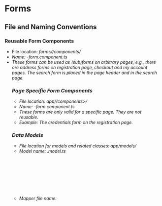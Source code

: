 # Forms

## File and Naming Conventions

### Reusable Form Components

- File location: _forms/<object>/components/<form-name>_
- Name: _<form-name>-form.component.ts_
- These forms can be used as (sub)forms on arbitrary pages, e.g., there are address forms on registration page, checkout and my account pages. The search form is placed in the page header and in the search page.

### Page Specific Form Components

- File location: _app/<module>/components>/<form-name>_
- Name: _<form-name>-form.component.ts_
- These forms are only valid for a specific page. They are not reusable.
- Example: The credentials form on the registration page.

### Data Models

- File location for models and related classes: _app/models/<object>_
- Model name: _<object>.model.ts_
- Mapper file name: _<object>.mapper.ts_
- Data (interface) file name: _<object>.interface.ts_

### Services

- File location for global services: _core/services/<object>_
- File location for module specific services: _<module>/services/<object>_
- Name: _<object>.service.ts_

Usually, there should be no form specific data models. If forms are related to persistent data, use/create generic data models for your forms, e.g., there should be only one data model for addresses. Each model has its own service class(es). In this class there are methods concerning the data model, e.g., updateAddress (address: Address)

## Form Behavior

- Labels of required form controls have to be marked with a red asterisk.
- After a form control is validated:
  - Its label gets green and a checked icon is displayed at the end of the control in case the input value is valid.
  - Its label gets red, an error icon is displayed at the end of the control and an error message is displayed below the control in case the input value is invalid.
- Form validation
  - If a form is shown, there should not be any validation error messages.
  - If a user starts to enter data in an input field, this field will be validated immediately.
  - If the user presses the submit button, all form controls of the form are validated; the submit button gets disabled in case there is an error until all form errors are handled by the user.

## General Rules

### Usage of Template Driven Forms vs Reactive Forms

In general, you should use reactive forms for creating your forms. If a form is very simple (only a few form input fields without any special validation rules), it is also possible to use template driven forms.

### Validators

For the validation of the form input fields you can use Angular's [Build-in Validators](https://angular.io/api/forms/Validators).

Additionally, the package [ng2-validation](https://www.npmjs.com/package/ng2-validation) is available. It provides further validators.

If there is a need for special custom validators, use class _app/shared/validators/special-validators_ to write your own customs validators.

### Keep Templates and Type Script Code Simple

Whenever possible, move logic from the template to the type script.

Use predefined form control components and directives to get general functionality like displaying control validation status, validation error messages and so on, see the following section.

## How to Build a Form

### Build a Form

- Build a container component (page) which is responsible for getting and sending data using a service.
- Build a form component which holds the form.
- Use either predefined form control components (see below) to build your form or `ish-form-control-feedback` component to display error messages and the validation icons and `ishShowFormFeedback` directive on the form-group elements in order to color labels and controls according to their validation status.
- In both cases the parameter `errorMessages` should be a key value pair of a possible validator that causes the error and its localisation key/localized string, e.g.:  
   { `'required':'account.login.email.error.required'` , `'email':'account.login.email.error.invalid'` }
- Take care of disabling the form submit button in case the user submits an invalid form (see example below).

### Example

**login-form.html**

```html
<form name="LoginUserForm" [formGroup]="loginForm" class="form-horizontal bv-form" (ngSubmit)="onSignin()">
  <ish-input
    [form]="loginForm"
    [controlName]="'userName'"
    [type]="'email'"
    [label]="'Email'"
    [labelClass]="'col-sm-3'"
    [inputClass]="'col-sm-6'"
    [markRequiredLabel]="'off'"
    [errorMessages]="{'required':'account.login.email.error.required' ,'email':'account.login.email.error.invalid'}"
  ></ish-input>
  <ish-input
    [form]="loginForm"
    [controlName]="'password'"
    [type]="'password'"
    [label]="'Password'"
    [labelClass]="'col-sm-3'"
    [inputClass]="'col-sm-6'"
    [markRequiredLabel]="'off'"
    [errorMessages]="{'required':'account.login.password.error.required' ,'pattern':'account.login.password.error.invalid'}"
  ></ish-input>
  <button type="submit" value="Login" name="login" class="btn btn-primary" [ disabled ]="formDisabled">
    {{'account.signin.button.label' | translate}}
  </button>
</form>
```

**login-form.ts**

```typescript
import  { FormBuilder, FormGroup, Validators }  from   '@angular/forms' ;
import  { CustomValidators }  from   'ng2-validation' ;
import { FormUtilsService } from '../../../../core/services/utils/form-utils.service';
...

constructor  (
  private  formBuilder :  FormBuilder,
  private formUtils: FormUtilsService ) {}
...

ngOnInit() {
   this .loginForm  =   this .formBuilder.group({
       userName: [ '' , [Validators.required, CustomValidators.email]],
       password: [ '' , Validators.required]
    });
}

onSignin(userCredentials) {
 if (this.form.invalid) {
   this.submitted = true;
  this.formUtils.markAsDirtyRecursive(this.form);
  return;
 }
this.create.emit(this.form.value);

}


cancelForm() {
   this.cancel.emit();
 }
```

## Predefined Components / Directives / Services

| Component/Directive                       | Example                                                                                                                                                                                             | Example Code                                                                                                                                                                                                                                                                                                                 | Description                                                                                                                                                                                             |
| ----------------------------------------- | --------------------------------------------------------------------------------------------------------------------------------------------------------------------------------------------------- | ---------------------------------------------------------------------------------------------------------------------------------------------------------------------------------------------------------------------------------------------------------------------------------------------------------------------------- | ------------------------------------------------------------------------------------------------------------------------------------------------------------------------------------------------------- |
| **ishShowFormFeedback** (Directive)       |                                                                                                                                                                                                     | <div class="form-group has-feedback" [formGroup]="form" [ishShowFormFeedback]="formControl">...</div>                                                                                                                                                                                                                        | Directive ishShowFormFeedback Can be used to color labels and form controls in dependence of the validation status of the related form control Should be used at the form-group element                 |
| **ish-input** (Component)                 |                                                                                                                                                                                                     | <ish-input [form]="loginForm" [controlName]="'userName'" [type]="'email'" [label]="'account.login.email.label'" [labelClass]="'col-sm-3'" [inputClass]="'col-sm-6'" [markRequiredLabel]="'off'" [errorMessages]="{'required':'account.login.email.error.required','email':'account.login.email.error.invalid'}"></ish-input> | **Input form control** for : - Text input fields Email input fields Password input fields Number input fields                                                                                           |
| **ish-select** (Component)                |                                                                                                                                                                                                     | <ish-select [controlName]="'securityQuestion'" [form]="credentialsForm" [label]="'Security Question'" [options]="securityQuestionOptions" [showEmptyOption]="'true'" [errorMessages]=" {'required':'account.login.email.error.required'}"></ish-select>                                                                      | **Select form control** 'options' should implement interface SelectOption                                                                                                                               |
| **ish-form-control-feedback** (Component) |                                                                                                                                                                                                     | <ish-form-control-feedback [messages]="errorMessages" [control]="formControl"></ish-form-control-feedback>                                                                                                                                                                                                                   | **form control feedback component** To display error messages To display validation status icon of the related form control NOTE: Use this component only if you cannot use one of the components above |
| **form-utils** (Service)                  | Methods: markAsDirtyRecursive(formGroup: FormGroup) updateValidatorsByDataLength(control: AbstractControl,array: any[],validators: ValidatorFn / ValidatorFn[] = Validators.required,async = false) |                                                                                                                                                                                                                                                                                                                              | Service for form related tasks                                                                                                                                                                          |

## Error Handling of Server Side Error Messages

Server side errors should be saved in the store. Please make sure they are also removed if they are obsolete.

Errors should be read by the container components and passed to the related form components. The error display should be handled there.

**registration-page.container.ts**

```typescript
userCreateError$: Observable<HttpErrorResponse>;

ngOnInit() {
 ...
 this.userCreateError$ = this.store.pipe(select(getUserError));
 }
```

**registration-page.container.html**

```typescript
userCreateError$: Observable<HttpErrorResponse>;

ngOnInit() {
 ...
 this.userCreateError$ = this.store.pipe(select(getUserError));
}
```

**registration-form.components.ts**

```typescript
@Input() error: HttpErrorResponse;
```

**registration-form.components.html**

```html
<div *ngIf="error as error" role="alert" class="alert alert-danger">
  <span>{{error.headers.get('error-key') | translate}}</span>
</div>
```

## The Address Form as an Example of a Reusable Form

If you want to embed a reusable form onto your page or if you want to combine several forms into one big form like the registration form, you always have to use reactive forms.

### How to Use the address-form Component

The following steps describe how to use the address-form component on your form (see also the example below):

Container component:

1. Get all necessary data (countries, regions, titles etc.) and pass it to the form component.
2. React on country changes by getting country specific data like regions and titles.

Form component:

1. Place the address-form component on the html part of your form component.
2. onInit: Add a (sub) formGroup for your address to your form using the `getFactory` method of the AddressFormService.
3. Implement the onCountryChange behavior to switch the address formGroup according to the country specific form controls and emit this to the container.
4. React on region changes: Update validator for "state" control according to regions.

### How to Create a New Country Specific Form

1. Create a new country-specific address-form component under _shared/forms/address-forms/forms/address-form-<countrycode>._
2. Create the related factory class under _shared/forms/address-forms/forms/address-form-<countrycode>._
3. Add your new component in _shared/forms/address-forms/forms/address-form.html_ under the `ngSwitch` statement.
4. Register your new component in _shared/forms/address-forms/forms/index.ts_ under `components` and `factoryProviders`.
